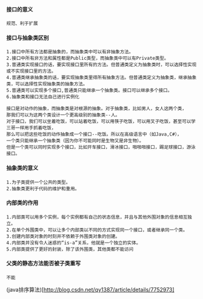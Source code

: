 #### 接口的意义
```
规范、利于扩展
```
#### 接口与抽象类区别
```
1.接口中所有方法都是抽象的，而抽象类中可以有非抽象方法。
2.接口中所有非方法和属性都是Public类型，而抽象类中可以有Private类型。
3.普通类实现接口的话，要实现接口里所有的方法。但普通类定义为抽象类时，可以选择性实现或不实现接口里的方法。
4.普通类继承抽象类的话，要实现抽象类里得所有抽象方法。但普通类定义为抽象类，继承抽象类，可以选择性实现抽象类的抽象方法。
5.普通类可以实现多个接口,普通类只能继承一个抽象类。接口可以继承多个接口。
6.抽象类和接口无法自己进行实例化

接口是对动作的抽象，而抽象类是对根源的抽象。对于抽象类，比如男人，女人这两个类，
那我们可以为这两个类设计一个更高级别的抽象类--人。
对于接口，我们可以坐着吃饭，可以站着吃饭，可以用筷子吃饭，可以用叉子吃饭，甚至可以学三哥一样用手抓着吃饭，
那么可以把这些吃饭的动作抽象成一个接口--吃饭。所以在高级语言中（如Java,C#），
一个类只能继承一个抽象类（因为你不可能同时是生物又是非生物）。
但是一个类可以同时实现多个接口，比如开车接口，滑冰接口，啪啪啪接口，踢足球接口，游泳接口。

```
#### 抽象类的意义
```
1.为子类提供一个公共的类型。
2.抽象类更利于代码的维护和重用。
```
#### 内部类的作用
```
1.内部类可以用多个实例，每个实例都有自己的状态信息，并且与其他外围对象的信息相互独立。
2.在单个外围类中，可以让多个内部类以不同的方式实现同一个接口，或者继承同一个类。
3.创建内部类对象的时刻并不依赖于外围类对象的创建。
4.内部类并没有令人迷惑的“is-a”关系，他就是一个独立的实体。
5.内部类提供了更好的封装，除了该外围类，其他类都不能访问
```

#### 父类的静态方法能否被子类重写
```
不能
```
(java排序算法)[http://blog.csdn.net/qy1387/article/details/7752973]


#### 
```
```

